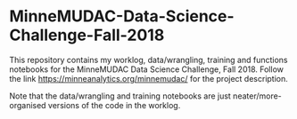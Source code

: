 # MinneMUDAC-Data-Science-Challenge-Fall-2018

This repository contains my worklog, data/wrangling, training and functions notebooks for the MinneMUDAC Data Science Challenge, Fall 2018. Follow the link https://minneanalytics.org/minnemudac/ for the project description.

Note that the data/wrangling and training notebooks are just neater/more-organised versions of the code in the worklog.

